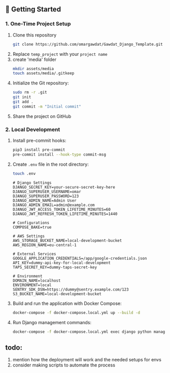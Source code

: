 ## 🚀 Getting Started

### 1. One-Time Project Setup

1. Clone this repository
    ```bash
    git clone https://github.com/omargawdat/Gawdat_Django_Template.git
    ```
2. Replace `temp_project` with your `project name`
3. create 'media' folder
    ```bash
    mkdir assets/media
    touch assets/media/.gitkeep
    ```
4. Initialize the Git repository:
   ```bash
   sudo rm -r .git
   git init
   git add .
   git commit -m "Initial commit"
   ```
5. Share the project on GitHub

### 2. Local Development

1. Install pre-commit hooks:
   ```bash
   pip3 install pre-commit
   pre-commit install --hook-type commit-msg
   ```

2. Create `.env` file in the root directory:
    ```bash
    touch .env
    ```
    ```
    # Django Settings
    DJANGO_SECRET_KEY=your-secure-secret-key-here
    DJANGO_SUPERUSER_USERNAME=omar
    DJANGO_SUPERUSER_PASSWORD=123
    DJANGO_ADMIN_NAME=Admin User
    DJANGO_ADMIN_EMAIL=admin@example.com
    DJANGO_JWT_ACCESS_TOKEN_LIFETIME_MINUTES=60
    DJANGO_JWT_REFRESH_TOKEN_LIFETIME_MINUTES=1440

    # Configurations
    COMPOSE_BAKE=true

    # AWS Settings
    AWS_STORAGE_BUCKET_NAME=local-development-bucket
    AWS_REGION_NAME=eu-central-1

    # External Services
    GOOGLE_APPLICATION_CREDENTIALS=/app/google-credentials.json
    API_KEY=dummy-api-key-for-local-development
    TAPS_SECRET_KEY=dummy-taps-secret-key

    # Environment
    DOMAIN_NAME=localhost
    ENVIRONMENT=local
    SENTRY_SDK_DSN=https://dummy@sentry.example.com/123
    S3_BUCKET_NAME=local-development-bucket
    ```

3. Build and run the application with Docker Compose:
   ```bash
   docker-compose -f docker-compose.local.yml up --build -d
   ```

4. Run Django management commands:
   ```bash
   docker-compose -f docker-compose.local.yml exec django python manage.py [command]
   ```

## todo:

1. mention how the deployment will work and the needed setups for envs
2. consider making scripts to automate the process
